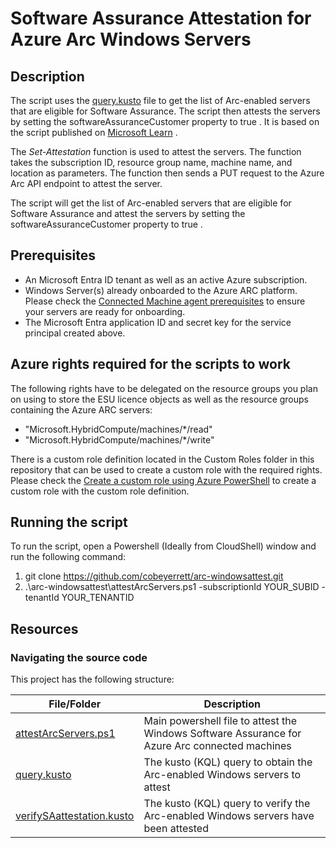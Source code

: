 # Software Assurance Attestation for Azure Arc Windows Servers

## Description


The script uses the  [query.kusto](./query.kusto) file to get the list of Arc-enabled servers that are eligible for Software Assurance. The script then attests the servers by setting the  softwareAssuranceCustomer  property to  true . It is based on the script published on [Microsoft Learn](https://learn.microsoft.com/en-us/azure/azure-arc/servers/windows-server-management-overview?branch=main&branchFallbackFrom=pr-en-us-216&tabs=powershell#enrollment) .
 
The  *Set-Attestation*  function is used to attest the servers. The function takes the subscription ID, resource group name, machine name, and location as parameters. The function then sends a PUT request to the  Azure Arc API endpoint to attest the server.

The script will get the list of Arc-enabled servers that are eligible for Software Assurance and attest the servers by setting the  softwareAssuranceCustomer  property to  true .

## Prerequisites

 - An Microsoft Entra ID tenant as well as an active Azure subscription.
 - Windows Server(s) already onboarded to the Azure ARC platform. Please check the [Connected Machine agent prerequisites](https://learn.microsoft.com/en-us/azure/azure-arc/servers/prerequisites) to ensure your servers are ready for onboarding.
 - The Microsoft Entra application ID and secret key for the service principal created above.

## Azure rights required for the scripts to work

The following rights have to be delegated on the resource groups you plan on using to store the ESU licence objects as well as the resource groups containing the Azure ARC servers:

- "Microsoft.HybridCompute/machines/*/read"
- "Microsoft.HybridCompute/machines/*/write"

There is a custom role definition located in the Custom Roles folder in this repository that can be used to create a custom role with the required rights. Please check the [Create a custom role using Azure PowerShell](https://docs.microsoft.com/en-us/azure/role-based-access-control/custom-roles-powershell#create-a-custom-role-using-azure-powershell) to create a custom role with the custom role definition.

## Running the script 
 
<p>To run the script, open a Powershell (Ideally from CloudShell) window and run the following command:</p> 

1. git clone https://github.com/cobeyerrett/arc-windowsattest.git
 2. .\arc-windowsattest\attestArcServers.ps1 -subscriptionId YOUR_SUBID -tenantId YOUR_TENANTID
 
## Resources

### Navigating the source code

This project has the following structure:

File/Folder | Description
---|---
[attestArcServers.ps1](./attestArcServers.ps1) | Main powershell file to attest the Windows Software Assurance for Azure Arc connected machines
[query.kusto](./query.kusto) | The kusto (KQL) query to obtain the Arc-enabled Windows servers to attest 
[verifySAattestation.kusto](./verifySAattestation.kusto) | The kusto (KQL) query to verify the Arc-enabled Windows servers have been attested 
